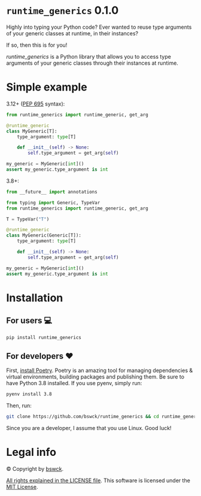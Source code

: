 # `runtime_generics` 0.1.0
Highly into typing your Python code? Ever wanted to reuse type arguments of your generic classes at runtime, in their instances?

If so, then this is for you!

_runtime_generics_ is a Python library that allows you to access type arguments of your generic classes through their instances at runtime.

# Simple example
3.12+ ([PEP 695](https://peps.python.org/pep-0695) syntax):
```python
from runtime_generics import runtime_generic, get_arg

@runtime_generic
class MyGeneric[T]:
    type_argument: type[T]

    def __init__(self) -> None:
        self.type_argument = get_arg(self)

my_generic = MyGeneric[int]()
assert my_generic.type_argument is int
```

3.8+:

```python
from __future__ import annotations

from typing import Generic, TypeVar
from runtime_generics import runtime_generic, get_arg

T = TypeVar("T")

@runtime_generic
class MyGeneric(Generic[T]):
    type_argument: type[T]

    def __init__(self) -> None:
        self.type_argument = get_arg(self)

my_generic = MyGeneric[int]()
assert my_generic.type_argument is int
```

# Installation

## For users 💻
```bash
pip install runtime_generics
```

## For developers ❤️
First, [install Poetry](https://python-poetry.org/docs/#installation).
Poetry is an amazing tool for managing dependencies & virtual environments, building packages and publishing them.
Be sure to have Python 3.8 installed. If you use pyenv, simply run:
```bash
pyenv install 3.8
```

Then, run:
```bash
git clone https://github.com/bswck/runtime_generics && cd runtime_generics && ./install && poetry shell
```

Since you are a developer, I assume that you use Linux.
Good luck!

# Legal info
© Copyright by [bswck](https://github.com/bswck).

[All rights explained in the LICENSE file](/LICENSE).
This software is licensed under the [MIT License](https://opensource.org/licenses/MIT).

